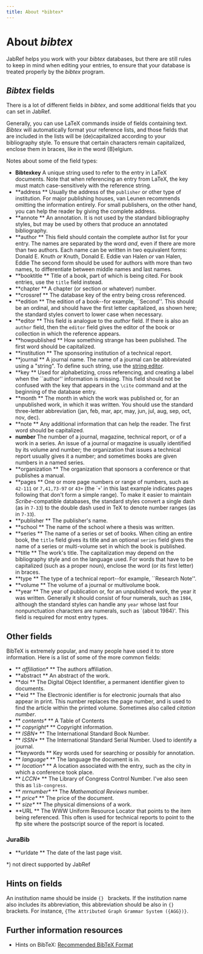 ```yaml
---
title: About *bibtex*
---
```


# About *bibtex*

JabRef helps you work with your *bibtex* databases, but there are still rules to keep in mind when editing your entries, to ensure that your database is treated properly by the *bibtex* program.

## *Bibtex* fields

There is a lot of different fields in *bibtex*, and some additional fields that you can set in JabRef.

Generally, you can use LaTeX commands inside of fields containing text. *Bibtex* will automatically format your reference lists, and those fields that are included in the lists will be (de)capitalized according to your bibliography style. To ensure that certain characters remain capitalized, enclose them in braces, like in the word {B}elgium.

Notes about some of the field types:

-   **Bibtexkey** A unique string used to refer to the entry in LaTeX documents. Note that when referencing an entry from LaTeX, the key must match case-sensitively with the reference string.
-   **address
    ** Usually the address of the `publisher` or other type of institution. For major publishing houses, van Leunen recommends omitting the information entirely. For small publishers, on the other hand, you can help the reader by giving the complete address.
-   **annote
    ** An annotation. It is not used by the standard bibliography styles, but may be used by others that produce an annotated bibliography.
-   **author
    ** This field should contain the complete author list for your entry. The names are separated by the word *and*, even if there are more than two authors. Each name can be written in two equivalent forms:
    Donald E. Knuth *or* Knuth, Donald E.
    Eddie van Halen *or* van Halen, Eddie
    The second form should be used for authors with more than two names, to differentiate between middle names and last names.
-   **booktitle
    ** Title of a book, part of which is being cited. For book entries, use the `title` field instead.
-   **chapter
    ** A chapter (or section or whatever) number.
-   **crossref
    ** The database key of the entry being cross referenced.
-   **edition
    ** The edition of a book--for example, \`\`Second''. This should be an ordinal, and should have the first letter capitalized, as shown here; the standard styles convert to lower case when necessary.
-   **editor
    ** This field is analogue to the *author* field. If there is also an `author` field, then the `editor` field gives the editor of the book or collection in which the reference appears.
-   **howpublished
    ** How something strange has been published. The first word should be capitalized.
-   **institution
    ** The sponsoring institution of a technical report.
-   **journal
    ** A journal name. The name of a journal can be abbreviated using a "string". To define such string, use the [string editor](StringEditorHelp.md).
-   **key
    ** Used for alphabetizing, cross referencing, and creating a label when the \`\`author'' information is missing. This field should not be confused with the key that appears in the `\cite` command and at the beginning of the database entry.
-   **month
    ** The month in which the work was published or, for an unpublished work, in which it was written. You should use the standard three-letter abbreviation (jan, feb, mar, apr, may, jun, jul, aug, sep, oct, nov, dec).
-   **note
    ** Any additional information that can help the reader. The first word should be capitalized.
-   **number**
    The number of a journal, magazine, technical report, or of a work in a series. An issue of a journal or magazine is usually identified by its volume and number; the organization that issues a technical report usually gives it a number; and sometimes books are given numbers in a named series.
-   **organization
    ** The organization that sponsors a conference or that publishes a manual.
-   **pages
    ** One or more page numbers or range of numbers, such as `42-111` or `7,41,73-97` or `43+` (the \``+`' in this last example indicates pages following that don't form a simple range). To make it easier to maintain *Scribe*-compatible databases, the standard styles convert a single dash (as in `7-33`) to the double dash used in TeX to denote number ranges (as in `7-33`).
-   **publisher
    ** The publisher's name.
-   **school
    ** The name of the school where a thesis was written.
-   **series
    ** The name of a series or set of books. When citing an entire book, the `title` field gives its title and an optional `series` field gives the name of a series or multi-volume set in which the book is published.
-   **title
    ** The work's title. The capitalization may depend on the bibliography style and on the language used. For words that have to be capitalized (such as a proper noun), enclose the word (or its first letter) in braces.
-   **type
    ** The type of a technical report--for example, \`\`Research Note''.
-   **volume
    ** The volume of a journal or multivolume book.
-   **year
    ** The year of publication or, for an unpublished work, the year it was written. Generally it should consist of four numerals, such as `1984`, although the standard styles can handle any `year` whose last four nonpunctuation characters are numerals, such as \`(about 1984)'. This field is required for most entry types.

## Other fields

BibTeX is extremely popular, and many people have used it to store information. Here is a list of some of the more common fields:

-   **<span style="font-weight: normal; font-style: italic;"> affiliation\*</span>
    ** The authors affiliation.
-   **abstract
    ** An abstract of the work.
-   **doi
    ** The Digital Object Identifier, a permanent identifier given to documents.
-   **eid
    ** The Electronic identifier is for electronic journals that also appear in print. This number replaces the page number, and is used to find the article within the printed volume. Sometimes also called *citation number*.
-   **<span style="font-weight: normal; font-style: italic;"> contents\*</span>
    ** A Table of Contents
-   **<span style="font-weight: normal; font-style: italic;"> copyright\*</span>
    ** Copyright information.
-   **<span style="font-weight: normal; font-style: italic;"> ISBN\*</span>
    ** The International Standard Book Number.
-   **<span style="font-weight: normal; font-style: italic;"> ISSN\*</span>
    ** The International Standard Serial Number. Used to identify a journal.
-   **keywords
    ** Key words used for searching or possibly for annotation.
-   **<span style="font-weight: normal; font-style: italic;"> language\*</span>
    ** The language the document is in.
-   **<span style="font-weight: normal; font-style: italic;"> location\*</span>
    ** A location associated with the entry, such as the city in which a conference took place.
-   **<span style="font-weight: normal; font-style: italic;"> LCCN\*</span>
    ** The Library of Congress Control Number. I've also seen this as `lib-congress`.
-   **<span style="font-weight: normal; font-style: italic;"> mrnumber\*</span>
    ** The *Mathematical Reviews* number.
-   **<span style="font-weight: normal; font-style: italic;"> price\*</span>
    ** The price of the document.
-   **<span style="font-weight: normal; font-style: italic;"> size\*</span>
    ** The physical dimensions of a work.
-   **URL
    ** The WWW Uniform Resource Locator that points to the item being referenced. This often is used for technical reports to point to the ftp site where the postscript source of the report is located.

### JuraBib

-   **urldate
    ** The date of the last page visit.

\*) not direct supported by JabRef

## Hints on fields

An institution name should be inside `{} ` brackets. If the institution name also includes its abbreviation, this abbreviation should be also in `{}` brackets. For instance, `{The Attributed Graph Grammar System ({AGG})}`.

## Further information resources

-   Hints on BibTeX: [Recommended BibTeX Format](http://sandilands.info/sgordon/node/488)

